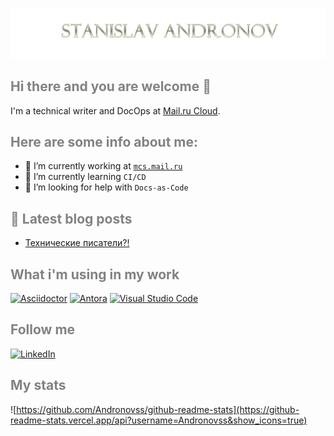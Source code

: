 ![Header](https://github.com/Andronovss/andronovss/blob/main/assets/header.jpg)

## <span class="h1"><span style="color:#818284">Hi there and you are welcome 👋</span></span>

I'm a technical writer and DocOps at [Mail.ru Cloud](http://mcs.mail.ru/en/).

## <span style="color:#818284">Here are some info about me:</span>

- 🔭 I’m currently working at [`mcs.mail.ru`](https://mcs.mail.ru/help/)
- 🌱 I’m currently learning `CI/CD`
- 🤔 I’m looking for help with `Docs-as-Code`

## <span style="color:#818284">📕 Latest blog posts</span>

<!-- BLOG-POST-LIST:START -->
- [Технические писатели?!](https://dev.to/andronovss/-47n)
<!-- BLOG-POST-LIST:END -->

## <span style="color:#818284">What i'm using in my work</span>

[![Asciidoctor](https://img.shields.io/badge/-asciidoctor-276A9C?style=for-the-badge&logo=asciidoctor)](https://asciidoctor.org/) [![Antora](https://img.shields.io/badge/-antora-D84E1F?style=for-the-badge&logo=antora)](https://antora.org/) [![Visual Studio Code](https://img.shields.io/badge/-visual--studio--code-2C2C32?style=for-the-badge&logo=visual-studio-code)](https://code.visualstudio.com/)

## <span style="color:#818284">Follow me</span>

[![LinkedIn](https://img.shields.io/badge/-linkedin-2C5EBE?style=for-the-badge&logo=linkedin)](https://www.linkedin.com/in/andronov-stanislav/?locale=en_US)

## <span style="color:#818284">My stats</span>

![https://github.com/Andronovss/github-readme-stats](https://github-readme-stats.vercel.app/api?username=Andronovss&show_icons=true)
